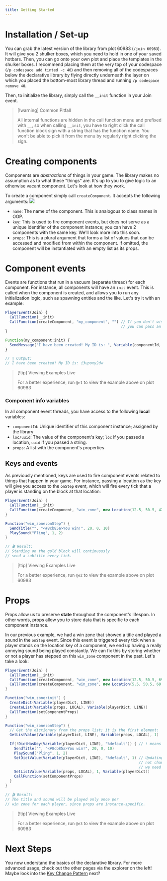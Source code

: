```yaml
---
title: Getting Started
---
```


# Installation / Set-up

You can grab the latest version of the library from plot 60983 (`/join 60983`). It will give you 2 shulker boxes, which you need to hold in one of your saved hotbars. Then, you can go onto your own plot and place the templates in the shulker boxes. I recommend placing them at the very top of your codespace (`/p codespace add tinted -c 40`) and then removing all of the codespaces below the declarative library by flying directly underneath the layer on which you placed the bottom-most library thread and running `/p codespace remove 40`.

Then, to initialize the library, simply call the `__init` function in your Join event.

> [!warning] Common Pitfall
>
> All internal functions are hidden in the call function menu and prefixed with `__`, so when calling `__init`, you have to right click the call function block sign with a
> string that has the function name. You won't be able to pick it from the menu by regularly right clicking the sign.

# Creating components

Components are _abstractions_ of things in your game. The library makes no assumption as to what these "things" are. It's up to you to give logic to an otherwise vacant component. Let's look at how they work.

To create a component simply call `createComponent`. It accepts the following arguments:
![](https://i.imgur.com/d3ksAvj.png)

- `name`: The name of the component. This is analogous to class names in OOP.
- `key`: This is used to fire component events, but does not serve as a unique identifier of the component instance; you can have 2 components with the same key. We'll look more into this soon.
- `props`: This is a plural argument that forms a list of values that can be accessed and modified from within the component. If omitted, the component will be instantiated with an empty list as its props.

# Component events

Events are functions that run in a vacuum (separate thread) for each component. For instance, all components will have an `init` event. This is called when the component is created, and allows you to run any initialization logic, such as spawning entities and the like. Let's try it with an example:

```js
PlayerEvent(Join) {
  CallFunction(__init)
  CallFunction(createComponent, "my_component", "") // If you don't wish to have a key,
                                                    // you can pass an empty string.
}

Function(my_component:init) {
  SendMessage("I have been created! My ID is: ", Variable(componentId, LOCAL))
}

// 💾 Output:
// I have been created! My ID is: i3upoxy2dw
```

> [!tip] Viewing Examples Live
>
> For a better experience, run `@e1` to view the example above on plot 60983

### Component info variables

In all component event threads, you have access to the following **local** variables:

- `componentId`: Unique identifier of this component instance; assigned by the library
- `loc/uuid`: The value of the component's key; `loc` if you passed a location, `uuid` if you passed a string.
- `props`: A list with the component's properties

## Keys and events

As previously mentioned, keys are used to fire component events related to things that happen in your game. For instance, passing a location as the key will give you access
to the `onStep` event, which will fire every tick that a player is standing on the block at that location:

```cs
PlayerEvent(Join) {
  CallFunction(__init)
  CallFunction(createComponent, "win_zone", new Location(12.5, 50.5, 42.5))
}

Function("win_zone:onStep") {
  SendTitle("", "<#8cb85a>You win!", 20, 0, 10)
  PlaySound("Pling", 1, 2)
}

// 🎬 Result:
// Standing on the gold block will continuously
// send a subtitle every tick.
```

> [!tip] Viewing Examples Live
>
> For a better experience, run `@e2` to view the example above on plot 60983

# Props

Props allow us to preserve **state** throughout the component's lifespan. In other words, props allow you to store data that is specific to each component instance.

In our previous example, we had a win zone that showed a title and played a sound in the `onStep` event. Since this event is triggered every tick when a player stands on
the location key of a component, we end up having a really annoying sound being played constantly. We can fix this by storing whether or not a player has stepped on this
`win_zone` component in the past. Let's take a look:

```cs
PlayerEvent(Join) {
  CallFunction(__init)
  CallFunction(createComponent, "win_zone", new Location(12.5, 50.5, 69.5))
  CallFunction(createComponent, "win_zone", new Location(5.5, 50.5, 69.5))
}

Function("win_zone:init") {
  CreateDict(Variable(playerDict, LINE))
  CreateList(Variable(props, LOCAL), Variable(playerDict, LINE))
  CallFunction(setComponentProps)
}

Function("win_zone:onStep") {
  // Get the dictionary from the props list; it is the first element:
  GetListValue(Variable(playerDict, LINE), Variable(props, LOCAL), 1)

  If(!DictHasKey(Variable(playerDict, LINE), "%default")) { // ! means NOT
    SendTitle("", "<#8cb85a>You win!", 20, 0, 10)
    PlaySound("Pling", 1, 2)
    SetDictValue(Variable(playerDict, LINE), "%default", 1) // Updating the dictionary will
                                                            // not change it in the list, so
                                                            // we need the code block below:
    SetListValue(Variable(props, LOCAL), 1, Variable(playerDict))
    CallFunction(setComponentProps)
  }
}

// 🎬 Result:
// The title and sound will be played only once per
// win zone for each player, since props are instance-specific.
```

> [!tip] Viewing Examples Live
>
> For a better experience, run `@e3` to view the example above on plot 60983

# Next Steps

You now understand the basics of the declarative library. For more advanced usage, check out the other pages via the explorer on the left! Maybe look into the [Key Change Pattern](key-change) next?
